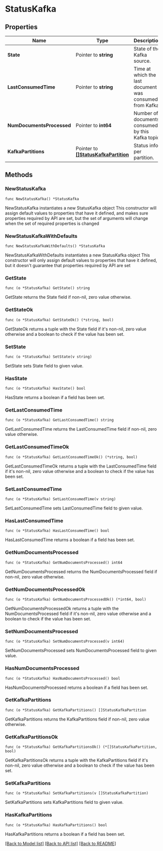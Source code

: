 # StatusKafka

## Properties

Name | Type | Description | Notes
------------ | ------------- | ------------- | -------------
**State** | Pointer to **string** | State of the Kafka source. | [optional] 
**LastConsumedTime** | Pointer to **string** | Time at which the last document was consumed from Kafka. | [optional] 
**NumDocumentsProcessed** | Pointer to **int64** | Number of documents consumed by this Kafka topic. | [optional] 
**KafkaPartitions** | Pointer to [**[]StatusKafkaPartition**](StatusKafkaPartition.md) | Status info per partition. | [optional] 

## Methods

### NewStatusKafka

`func NewStatusKafka() *StatusKafka`

NewStatusKafka instantiates a new StatusKafka object
This constructor will assign default values to properties that have it defined,
and makes sure properties required by API are set, but the set of arguments
will change when the set of required properties is changed

### NewStatusKafkaWithDefaults

`func NewStatusKafkaWithDefaults() *StatusKafka`

NewStatusKafkaWithDefaults instantiates a new StatusKafka object
This constructor will only assign default values to properties that have it defined,
but it doesn't guarantee that properties required by API are set

### GetState

`func (o *StatusKafka) GetState() string`

GetState returns the State field if non-nil, zero value otherwise.

### GetStateOk

`func (o *StatusKafka) GetStateOk() (*string, bool)`

GetStateOk returns a tuple with the State field if it's non-nil, zero value otherwise
and a boolean to check if the value has been set.

### SetState

`func (o *StatusKafka) SetState(v string)`

SetState sets State field to given value.

### HasState

`func (o *StatusKafka) HasState() bool`

HasState returns a boolean if a field has been set.

### GetLastConsumedTime

`func (o *StatusKafka) GetLastConsumedTime() string`

GetLastConsumedTime returns the LastConsumedTime field if non-nil, zero value otherwise.

### GetLastConsumedTimeOk

`func (o *StatusKafka) GetLastConsumedTimeOk() (*string, bool)`

GetLastConsumedTimeOk returns a tuple with the LastConsumedTime field if it's non-nil, zero value otherwise
and a boolean to check if the value has been set.

### SetLastConsumedTime

`func (o *StatusKafka) SetLastConsumedTime(v string)`

SetLastConsumedTime sets LastConsumedTime field to given value.

### HasLastConsumedTime

`func (o *StatusKafka) HasLastConsumedTime() bool`

HasLastConsumedTime returns a boolean if a field has been set.

### GetNumDocumentsProcessed

`func (o *StatusKafka) GetNumDocumentsProcessed() int64`

GetNumDocumentsProcessed returns the NumDocumentsProcessed field if non-nil, zero value otherwise.

### GetNumDocumentsProcessedOk

`func (o *StatusKafka) GetNumDocumentsProcessedOk() (*int64, bool)`

GetNumDocumentsProcessedOk returns a tuple with the NumDocumentsProcessed field if it's non-nil, zero value otherwise
and a boolean to check if the value has been set.

### SetNumDocumentsProcessed

`func (o *StatusKafka) SetNumDocumentsProcessed(v int64)`

SetNumDocumentsProcessed sets NumDocumentsProcessed field to given value.

### HasNumDocumentsProcessed

`func (o *StatusKafka) HasNumDocumentsProcessed() bool`

HasNumDocumentsProcessed returns a boolean if a field has been set.

### GetKafkaPartitions

`func (o *StatusKafka) GetKafkaPartitions() []StatusKafkaPartition`

GetKafkaPartitions returns the KafkaPartitions field if non-nil, zero value otherwise.

### GetKafkaPartitionsOk

`func (o *StatusKafka) GetKafkaPartitionsOk() (*[]StatusKafkaPartition, bool)`

GetKafkaPartitionsOk returns a tuple with the KafkaPartitions field if it's non-nil, zero value otherwise
and a boolean to check if the value has been set.

### SetKafkaPartitions

`func (o *StatusKafka) SetKafkaPartitions(v []StatusKafkaPartition)`

SetKafkaPartitions sets KafkaPartitions field to given value.

### HasKafkaPartitions

`func (o *StatusKafka) HasKafkaPartitions() bool`

HasKafkaPartitions returns a boolean if a field has been set.


[[Back to Model list]](../README.md#documentation-for-models) [[Back to API list]](../README.md#documentation-for-api-endpoints) [[Back to README]](../README.md)


